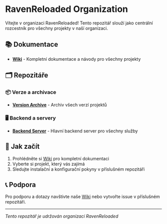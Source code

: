 # RavenReloaded Organization

Vítejte v organizaci RavenReloaded! Tento repozitář slouží jako centrální rozcestník pro všechny projekty v naší organizaci.

## 📚 Dokumentace

- **[Wiki](https://github.com/RavenReloaded/docs/wiki)** - Kompletní dokumentace a návody pro všechny projekty

## 🗂️ Repozitáře

### 📦 Verze a archivace
- **[Version Archive](https://github.com/RavenReloaded/version-archive)** - Archiv všech verzí projektů

### 🖥️ Backend a servery
- **[Backend Server](https://github.com/RavenReloaded/backend-server)** - Hlavní backend server pro všechny služby

## 🚀 Jak začít

1. Prohlédněte si [Wiki](https://github.com/RavenReloaded/docs/wiki) pro kompletní dokumentaci
2. Vyberte si projekt, který vás zajímá
3. Sledujte instalační a konfigurační pokyny v příslušném repozitáři

## 📞 Podpora

Pro podporu a dotazy navštivte naše [Wiki](https://github.com/RavenReloaded/docs/wiki) nebo vytvořte issue v příslušném repozitáři.

---

*Tento repozitář je udržován organizací RavenReloaded*